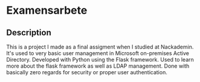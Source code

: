 # Examensarbete

## Description

This is a project I made as a final assigment when I studied at Nackademin. It's used to very basic user management in Microsoft on-premises Active Directory. Developed with Python using the Flask framework.
Used to learn more about the flask framework as well as LDAP management. Done with basically zero regards for security or proper user authentication.

